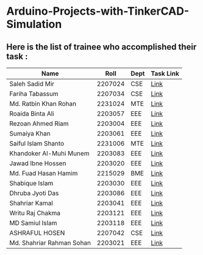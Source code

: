 # Arduino-Projects-with-TinkerCAD-Simulation


## Here is the list of trainee who accomplished their task :

| Name | Roll | Dept | Task Link |
|---------|---------|---------|---------|
| Saleh Sadid Mir	 | 2207024	 | CSE |	[Link](https://github.com/salehsadid/Basic-Arduino-with-TinkerCAD-Simulation) |
| Fariha Tabassum | 	2207034 | 	CSE | 	[Link](https://github.com/Fariha127/Basic-ARDUINO-Projects-simulated-using-TinkerCad) |
| Md. Ratbin Khan Rohan | 	2231024 | 	MTE | 	[Link](https://github.com/ratzz64/Basic-Arduino-Projects) |
| Roaida Binta Ali | 	2203057	 | EEE	 | [Link](https://github.com/roaida/ArduinoP) |
| Rezoan Ahmed Riam  | 	2203004	 | EEE | 	[Link](https://github.com/Riam-22/Tinkercad_project) |
| Sumaiya Khan	 | 2203061	 | EEE | 	[Link](https://github.com/Sumaiyakhan210/TinkerCAD-projects) |
| Saiful Islam Shanto  | 	2231006	 | MTE  | [Link](	https://github.com/shanto006/TinkerCad-Projects) |
| Khandoker Al-Muhi Munem	 | 2203083	 | EEE	 | [Link](https://github.com/Munem03/Arduino-Projects) |
| Jawad Ibne Hossen	 | 2203020	 | EEE	 | [Link](https://github.com/CodeWithJawad-eee/TinkerCad-Arduino-Projects) |
| Md. Fuad Hasan Hamim	 | 2215029	 | BME | 	[Link](https://github.com/fuadhasanbme/TinkerCAD-projects) |
| Shabique Islam 	 | 2203030 | 	EEE | 	[Link](https://github.com/shabique7/TinkerCad-Projects) |
| Dhruba Jyoti Das	| 2203086	| EEE	| 	[Link](https://github.com/djdas08/ArduinoProjects) |
| Shahriar Kamal 	| 2203041	| EEE | 	[Link](https://github.com/shahriar2203041/TinkerCAD-Projects) |
| Writu Raj Chakma	| 2203121| 	EEE | 	[Link](https://github.com/Writuraj/arduino-based-projects) |
| MD Samiul Islam | 2203118	| EEE	| [Link](https://github.com/sami-118/projects.git) |
| ASHRAFUL HOSEN	| 2207042	| CSE	| [Link](https://github.com/AshrafulHosen/TINKERCAD-Projects) |
| Md. Shahriar Rahman Sohan	| 2203021	| EEE	| [Link]( https://github.com/SRSohan021/Tinkercad-Projects-) |
